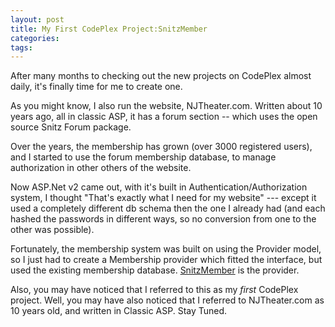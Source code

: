 ```yaml
---
layout: post
title: My First CodePlex Project:SnitzMember
categories: 
tags: 
---
```

After many months to checking out the new projects on CodePlex almost daily, it's finally time for me to create one. 

As you might know, I also run the website, NJTheater.com.  Written about 10 years ago, all in classic ASP, it has a forum section -- which uses the open source Snitz Forum package.

Over the years, the membership has grown (over 3000 registered users), and I started to use the forum membership database, to manage authorization in other others of the website.

Now ASP.Net v2 came out, with it's built in Authentication/Authorization system, I thought "That's exactly what I need for my website" --- except it used a completely different db schema then the one I already had (and each hashed the passwords in different ways, so no conversion from one to the other was possible).

Fortunately, the membership system was built on using the Provider model, so I just had to create a Membership provider which fitted the interface, but used the existing membership database. [SnitzMember](http://www.codeplex.com/SnitzMember) is the provider.

Also, you may have noticed that I referred to this as my *first* CodePlex project.  Well, you may have also noticed that I referred to NJTheater.com as 10 years old, and written in Classic ASP.  Stay Tuned.
